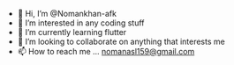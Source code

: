 - 👋 Hi, I’m @Nomankhan-afk
- 👀 I’m interested in any coding stuff
- 🌱 I’m currently learning flutter
- 💞️ I’m looking to collaborate on anything that interests me
- 📫 How to reach me ... nomanasl159@gmail.com

<!---
Nomankhan-afk/Nomankhan-afk is a ✨ special ✨ repository because its `README.md` (this file) appears on your GitHub profile.
You can click the Preview link to take a look at your changes.
--->
